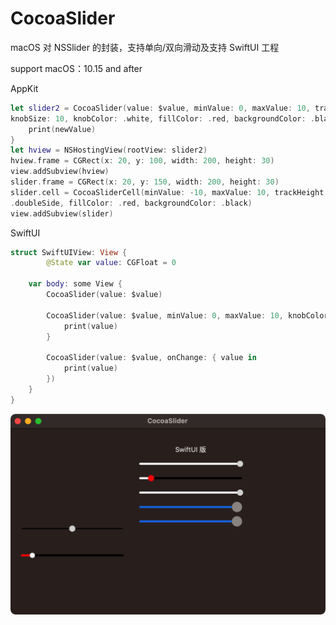# CocoaSlider
macOS 对 NSSlider 的封装，支持单向/双向滑动及支持 SwiftUI 工程

support macOS：10.15 and after

AppKit

```swift
let slider2 = CocoaSlider(value: $value, minValue: 0, maxValue: 10, trackHeight: 4,
knobSize: 10, knobColor: .white, fillColor: .red, backgroundColor: .black) { newValue in
    print(newValue)
}
let hview = NSHostingView(rootView: slider2)
hview.frame = CGRect(x: 20, y: 100, width: 200, height: 30)
view.addSubview(hview)
slider.frame = CGRect(x: 20, y: 150, width: 200, height: 30)
slider.cell = CocoaSliderCell(minValue: -10, maxValue: 10, trackHeight: 2, knobSize: 12, style:
.doubleSide, fillColor: .red, backgroundColor: .black)
view.addSubview(slider)
```



SwiftUI

```swift
struct SwiftUIView: View {
		@State var value: CGFloat = 0

    var body: some View {
        CocoaSlider(value: $value)

        CocoaSlider(value: $value, minValue: 0, maxValue: 10, knobColor: .red) { value in
            print(value)
        }

        CocoaSlider(value: $value, onChange: { value in
            print(value)
        })
    }
}
```

![slider](https://github.com/nenhall/CocoaSlider/blob/main/slider.png)
